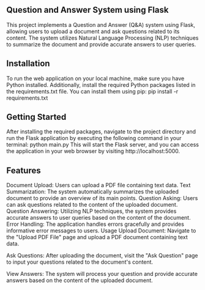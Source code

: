 ## Question and Answer System using Flask
This project implements a Question and Answer (Q&A) system using Flask, allowing users to upload a document and ask questions related to its content. The system utilizes Natural Language Processing (NLP) techniques to summarize the document and provide accurate answers to user queries.

## Installation
To run the web application on your local machine, make sure you have Python installed. Additionally, install the required Python packages listed in the requirements.txt file. You can install them using pip: pip install -r requirements.txt


## Getting Started
After installing the required packages, navigate to the project directory and run the Flask application by executing the following command in your terminal: python main.py
This will start the Flask server, and you can access the application in your web browser by visiting http://localhost:5000.

## Features
Document Upload: Users can upload a PDF file containing text data.
Text Summarization: The system automatically summarizes the uploaded document to provide an overview of its main points.
Question Asking: Users can ask questions related to the content of the uploaded document.
Question Answering: Utilizing NLP techniques, the system provides accurate answers to user queries based on the content of the document.
Error Handling: The application handles errors gracefully and provides informative error messages to users.
Usage
Upload Document: Navigate to the "Upload PDF File" page and upload a PDF document containing text data.

Ask Questions: After uploading the document, visit the "Ask Question" page to input your questions related to the document's content.

View Answers: The system will process your question and provide accurate answers based on the content of the uploaded document.
